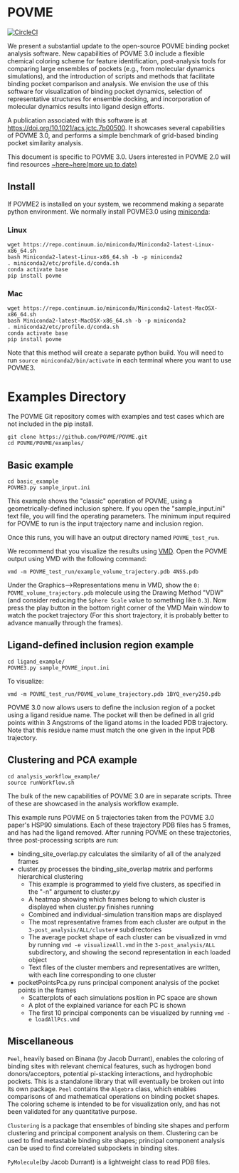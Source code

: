 # POVME

[![CircleCI](https://circleci.com/gh/POVME/POVME.svg?style=svg)](https://circleci.com/gh/POVME/POVME)

We present a substantial update to the open-source POVME binding pocket analysis software. New capabilities of POVME 3.0 include a flexible chemical coloring scheme for feature identification, post-analysis tools for comparing large ensembles of pockets (e.g., from molecular dynamics simulations), and the introduction of scripts and methods that facilitate binding pocket comparison and analysis. We envision the use of this software for visualization of binding pocket dynamics, selection of representative structures for ensemble docking, and incorporation of molecular dynamics results into ligand design efforts.

A publication associated with this software is at https://doi.org/10.1021/acs.jctc.7b00500. It showcases several capabilities of POVME 3.0, and performs a simple benchmark of grid-based binding pocket similarity analysis.

This document is specific to POVME 3.0. Users interested in POVME 2.0 will find resources [~here~](http://rocce-vm0.ucsd.edu/data/sw/hosted/POVME/)[here(more up to date)](https://git.durrantlab.pitt.edu/jdurrant/POVME)

## Install

If POVME2 is installed on your system, we recommend making a separate python environment. We normally install POVME3.0 using [miniconda](https://conda.io/docs/install/quick.html):

### Linux
```
wget https://repo.continuum.io/miniconda/Miniconda2-latest-Linux-x86_64.sh
bash Miniconda2-latest-Linux-x86_64.sh -b -p miniconda2
. miniconda2/etc/profile.d/conda.sh
conda activate base
pip install povme
```
### Mac
```
wget https://repo.continuum.io/miniconda/Miniconda2-latest-MacOSX-x86_64.sh
bash Miniconda2-latest-MacOSX-x86_64.sh -b -p miniconda2
. miniconda2/etc/profile.d/conda.sh
conda activate base
pip install povme
```


Note that this method will create a separate python build. You will need to run ```source miniconda2/bin/activate``` in each terminal where you want to use POVME3.



# Examples Directory

The POVME Git repository comes with examples and test cases which are not included in the pip install.

```
git clone https://github.com/POVME/POVME.git
cd POVME/POVME/examples/
```

## Basic example
```
cd basic_example
POVME3.py sample_input.ini 
```

This example shows the "classic" operation of POVME, using a geometrically-defined inclusion sphere. If you open the "sample_input.ini" text file, you will find the operating parameters. The minimum input required for POVME to run is the input trajectory name and inclusion region.

Once this runs, you will have an output directory named `POVME_test_run`.

We recommend that you visualize the results using [VMD](http://www.ks.uiuc.edu/Development/Download/download.cgi?PackageName=VMD). Open the POVME output using VMD with the following command: 

```vmd -m POVME_test_run/example_volume_trajectory.pdb 4NSS.pdb```

Under the Graphics-->Representations menu in VMD, show the ```0: POVME_volume_trajectory.pdb``` molecule using the Drawing Method "VDW" (and consider reducing the `Sphere Scale` value to something like `0.3`). Now press the play button in the bottom right corner of the VMD Main window to watch the pocket trajectory (For this short trajectory, it is probably better to advance manually through the frames).


## Ligand-defined inclusion region example
```
cd ligand_example/
POVME3.py sample_POVME_input.ini
```
To visualize:

```vmd -m POVME_test_run/POVME_volume_trajectory.pdb 1BYQ_every250.pdb```

POVME 3.0 now allows users to define the inclusion region of a pocket using a ligand residue name. The pocket will then be defined in all grid points within 3 Angstroms of the ligand atoms in the loaded PDB trajectory. Note that this residue name must match the one given in the input PDB trajectory.


## Clustering and PCA example
```
cd analysis_workflow_example/
source runWorkflow.sh
```
The bulk of the new capabilities of POVME 3.0 are in separate scripts. Three of these are showcased in the analysis workflow example. 

This example runs POVME on 5 trajectories taken from the POVME 3.0 paper's HSP90 simulations. Each of these trajectory PDB files has 5 frames, and has had the ligand removed. After running POVME on these trajectories, three post-processing scripts are run:

* binding_site_overlap.py calculates the similarity of all of the analyzed frames 
* cluster.py processes the binding_site_overlap matrix and performs hierarchical clustering  
   * This example is programmed to yield five clusters, as specified in the "-n" argument to cluster.py  
   * A heatmap showing which frames belong to which cluster is displayed when cluster.py finishes running  
   * Combined and individual-simulation transition maps are displayed  
   * The most representative frames from each cluster are output in the ```3-post_analysis/ALL/cluster#``` subdirectories   
   * The average pocket shape of each cluster can be visualized in vmd by running ```vmd -e visualizeAll.vmd``` in the ```3-post_analysis/ALL``` subdirectory, and showing the second representation in each loaded object  
   * Text files of the cluster members and representatives are written, with each line corresponding to one cluster  
* pocketPointsPca.py runs principal component analysis of the pocket points in the frames  
   * Scatterplots of each simulations position in PC space are shown  
   * A plot of the explained variance for each PC is shown
   * The first 10 principal components can be visualized by running ```vmd -e loadAllPcs.vmd```  



## Miscellaneous

`Peel`, heavily based on Binana (by Jacob Durrant), enables the coloring of binding sites with relevant chemical features, such as hydrogen bond donors/acceptors, potential pi-stacking interactions, and hydrophobic pockets. This is a standalone library that will eventually be broken out into its own package. `Peel` contains the `Algebra` class, which enables comparisons of and mathematical operations on binding pocket shapes. The coloring scheme is intended to be for visualization only, and has not been validated for any quantitative purpose.

`Clustering` is a package that ensembles of binding site shapes and perform clustering and principal component analysis on them. Clustering can be used to find metastable binding site shapes; principal component analysis can be used to find correlated subpockets in binding sites.

`PyMolecule`(by Jacob Durrant) is a lightweight class to read PDB files.

